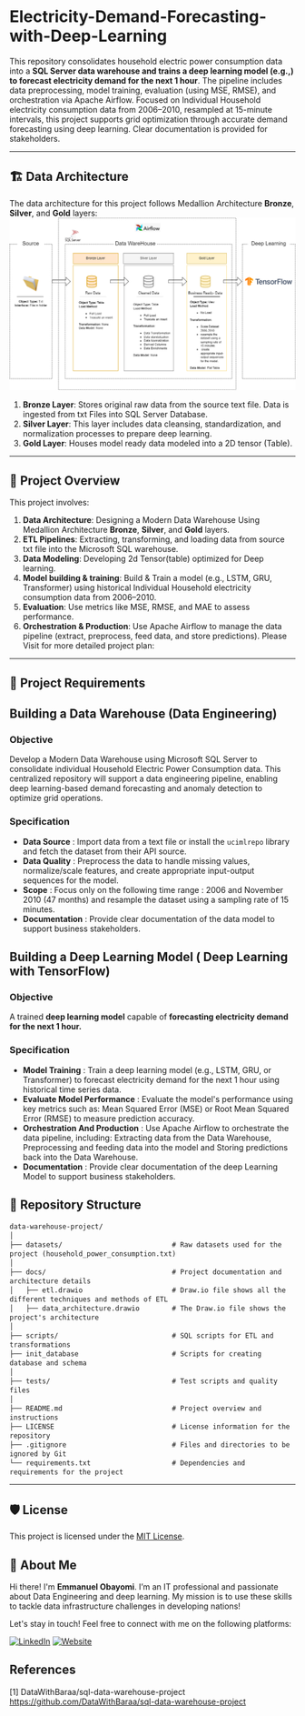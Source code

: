 # Electricity-Demand-Forecasting-with-Deep-Learning
This repository consolidates household electric power consumption data into a **SQL Server data warehouse and trains a deep learning model (e.g.,) to forecast electricity demand for the next 1 hour**. The pipeline includes data preprocessing, model training, evaluation (using MSE, RMSE), and orchestration via Apache Airflow. Focused on Individual Household electricity consumption data from 2006–2010, resampled at 15-minute intervals, this project supports grid optimization through accurate demand forecasting using deep learning. Clear documentation is provided for stakeholders.

---
## 🏗️ Data Architecture
The data architecture for this project follows Medallion Architecture **Bronze**, **Silver**, and **Gold** layers:
![Data Architecture](docs/data_architecture.png)

1. **Bronze Layer**: Stores original raw data from the source text file. Data is ingested from txt Files into SQL Server Database.
2. **Silver Layer**: This layer includes data cleansing, standardization, and normalization processes to prepare deep learning.
3. **Gold Layer**: Houses model ready data modeled into a 2D tensor (Table).

---
## 📖 Project Overview

This project involves:

1. **Data Architecture**: Designing a Modern Data Warehouse Using Medallion Architecture **Bronze**, **Silver**, and **Gold** layers.
2. **ETL Pipelines**: Extracting, transforming, and loading data from source txt file into the Microsoft SQL warehouse.
3. **Data Modeling**: Developing 2d Tensor(table) optimized for Deep learning.
4. **Model building & training**: Build & Train a model (e.g., LSTM, GRU, Transformer) using historical Individual Household electricity consumption data from 2006–2010.
5. **Evaluation**: Use metrics like MSE, RMSE, and MAE to assess performance.
6. **Orchestration & Production**: Use Apache Airflow to manage the data pipeline (extract, preprocess, feed data, and store predictions).
Please Visit for more detailed project plan:


---
## 🚀 Project Requirements

## Building a Data Warehouse (Data Engineering)

### Objective

Develop a Modern Data Warehouse using Microsoft SQL Server to consolidate individual Household Electric Power Consumption data. This centralized repository will support a data engineering pipeline, enabling deep learning-based demand forecasting and anomaly detection to optimize grid operations.  

### Specification

- **Data Source** : Import data from a text file or install the `ucimlrepo` library and fetch the dataset from their API source.
- **Data Quality** : Preprocess the data to handle missing values, normalize/scale features, and create appropriate input-output sequences for the model.
- **Scope** : Focus only on the following time range : 2006 and November 2010 (47 months) and resample the dataset using a sampling rate of 15 minutes.
- **Documentation** :  Provide clear documentation of the data model to support business stakeholders.

## Building a Deep Learning Model ( Deep Learning with TensorFlow)

### Objective

A trained **deep learning model** capable of **forecasting electricity demand for the next 1 hour.**

### Specification

- **Model Training** : Train a deep learning model (e.g., LSTM, GRU, or Transformer) to forecast electricity demand for the next 1 hour using historical time series data.
- **Evaluate Model Performance** : Evaluate the model's performance using key metrics such as: Mean Squared Error (MSE) or Root Mean Squared Error (RMSE) to measure prediction accuracy.
- **Orchestration And Production** : Use Apache Airflow to orchestrate the data pipeline, including: Extracting data from the Data Warehouse, Preprocessing and feeding data into the model and Storing predictions back into the Data Warehouse.
- **Documentation** :  Provide clear documentation of the deep Learning Model to support business stakeholders.

## 📂 Repository Structure
```
data-warehouse-project/
│
├── datasets/                           # Raw datasets used for the project (household_power_consumption.txt)
│
├── docs/                               # Project documentation and architecture details
│   ├── etl.drawio                      # Draw.io file shows all the different techniques and methods of ETL
│   ├── data_architecture.drawio        # The Draw.io file shows the project's architecture
│
├── scripts/                            # SQL scripts for ETL and transformations
├── init_database                       # Scripts for creating database and schema
│
├── tests/                              # Test scripts and quality files
│
├── README.md                           # Project overview and instructions
├── LICENSE                             # License information for the repository
├── .gitignore                          # Files and directories to be ignored by Git
└── requirements.txt                    # Dependencies and requirements for the project
```
---


## 🛡️ License

This project is licensed under the [MIT License](LICENSE).

## 🌟 About Me

Hi there! I'm **Emmanuel Obayomi**. I’m an IT professional and passionate about Data Engineering and deep learning. My mission is to use these skills to tackle data infrastructure challenges in developing nations!

Let's stay in touch! Feel free to connect with me on the following platforms:

[![LinkedIn](https://img.shields.io/badge/LinkedIn-0077B5?style=for-the-badge&logo=linkedin&logoColor=white)](https://linkedin.com/in/emmanuel-obayomi-3084051b1)
[![Website](https://img.shields.io/badge/Website-000000?style=for-the-badge&logo=google-chrome&logoColor=white)](https://www.datascienceportfol.io/emmanuelobayomi)


## References
[1] DataWithBaraa/sql-data-warehouse-project  https://github.com/DataWithBaraa/sql-data-warehouse-project

